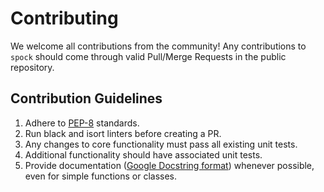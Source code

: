 # Contributing
We welcome all contributions from the community! Any contributions to `spock` should come through valid Pull/Merge 
Requests in the public repository.

## Contribution Guidelines
1. Adhere to [PEP-8](https://www.python.org/dev/peps/pep-0008/) standards.
2. Run black and isort linters before creating a PR.
3. Any changes to core functionality must pass all existing unit tests.
4. Additional functionality should have associated unit tests.
5. Provide documentation ([Google Docstring format](https://google.github.io/styleguide/pyguide.html)) whenever possible, even for simple functions or classes.